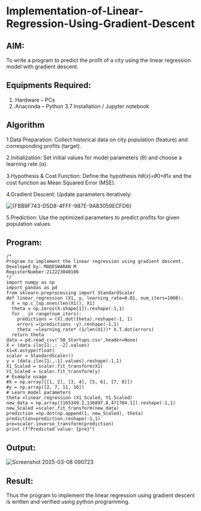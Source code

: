 # Implementation-of-Linear-Regression-Using-Gradient-Descent

## AIM:
To write a program to predict the profit of a city using the linear regression model with gradient descent.

## Equipments Required:
1. Hardware – PCs
2. Anaconda – Python 3.7 Installation / Jupyter notebook

## Algorithm
1.Data Preparation: Collect historical data on city population (feature) and corresponding profits (target).

2.Initialization: Set initial values for model parameters (θ) and choose a learning rate (α).

3.Hypothesis & Cost Function: Define the hypothesis ℎ𝜃(𝑥)=𝜃0+𝜃1𝑥 and the cost function as Mean Squared Error (MSE).

4.Gradient Descent: Update parameters iteratively:

​![{FBB9F743-D5D8-4FFF-987E-9A83059ECFD6}](https://github.com/user-attachments/assets/03f7cc6c-5692-49a8-8df0-c60692e614ec)

5.Prediction: Use the optimized parameters to predict profits for given population values. 

## Program:
```
/*
Program to implement the linear regression using gradient descent.
Developed by: MADESWARAN M
RegisterNumber:212223040106  
*/
import numpy as np
import pandas as pd
from sklearn.preprocessing import StandardScaler
def linear_regression (X1, y, learning_rate=0.01, num_iters=1000):
  X = np.c_[np.ones(len(X1)), X1]
  theta = np.zeros(X.shape[1]).reshape(-1,1)
  for _ in range(num_iters):
    predictions = (X).dot(theta).reshape(-1, 1)
    errors =(predictions -y).reshape(-1,1)
    theta -=learning_rate* (1/len(X1))* X.T.dot(errors)
  return theta
data = pd.read_csv('50_Startups.csv',header=None)
X = (data.iloc[1:,: -2].values)
X1=X.astype(float)
scaler = StandardScaler()
y = (data.iloc[1:,-1].values).reshape(-1,1)
X1_Scaled = scaler.fit_transform(X1)
Y1_Scaled = scaler.fit_transform(y)
# Example usage
#X = np.array([[1, 2], [3, 4], [5, 6], [7, 8]])
#y = np.array([2, 7, 11, 16])
# Learn model parameters
theta =linear_regression (X1_Scaled, Y1_Scaled)
new_data = np.array([165349.2,136897.8,471784.1]).reshape(-1,1)
new_Scaled =scaler.fit_transform(new_data)
prediction =np.dot(np.append(1, new_Scaled), theta)
prediction=prediction.reshape(-1,1)
pre=scaler.inverse_transform(prediction)
print (f"Predicted value: {pre}")
```

## Output:
![Screenshot 2025-03-08 090723](https://github.com/user-attachments/assets/a3cd3495-027c-4fd0-a9fa-eb92c7704324)


## Result:
Thus the program to implement the linear regression using gradient descent is written and verified using python programming.
